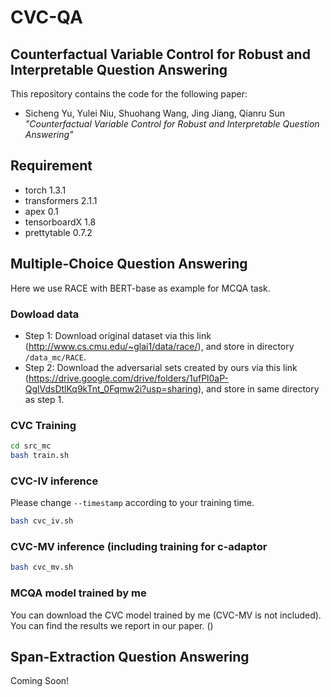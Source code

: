 # CVC-QA

## Counterfactual Variable Control for Robust and Interpretable Question Answering
This repository contains the code for the following paper:
* Sicheng Yu, Yulei Niu, Shuohang Wang, Jing Jiang, Qianru Sun *"Counterfactual Variable Control for Robust and Interpretable Question Answering"*

## Requirement
* torch 1.3.1
* transformers 2.1.1
* apex 0.1
* tensorboardX 1.8
* prettytable 0.7.2

## Multiple-Choice Question Answering
Here we use RACE with BERT-base as example for MCQA task.

### Dowload data
- Step 1: Download original dataset via this link (http://www.cs.cmu.edu/~glai1/data/race/), and store in directory `/data_mc/RACE`.
- Step 2: Download the adversarial sets created by ours via this link (https://drive.google.com/drive/folders/1ufPl0aP-QglVdsDtlKq9kTnt_0Fqmw2i?usp=sharing), and store in same directory as step 1.

### CVC Training
```sh
cd src_mc
bash train.sh
```

### CVC-IV inference
Please change `--timestamp` according to your training time.
```sh
bash cvc_iv.sh
```

### CVC-MV inference (including training for c-adaptor
```sh
bash cvc_mv.sh
```
### MCQA model trained by me
You can download the CVC model trained by me (CVC-MV is not included). You can find the results we report in our paper. () 

## Span-Extraction Question Answering
Coming Soon!
